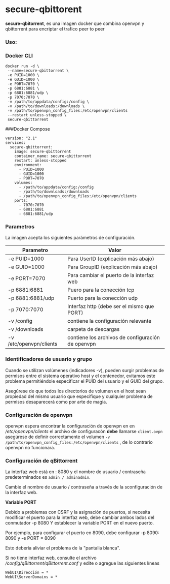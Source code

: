 ﻿# secure-qbittorent
**secure-qbitorrent**, es una imagen docker que combina openvpn y qbittorrent para encriptar el trafico peer to peer

### Uso:
### Docker CLI

 ```
docker run -d \
  --name=secure-qbittorrent \
  -e PUID=1000 \
  -e GUID=1000 \
  -e PORT=7070 \
  -p 6881:6881 \
  -p 6881:6881/udp \
  -p 7070:7070 \
  -v /path/to/appdata/config:/config \
  -v /path/to/downloads:/downloads \
  -v /path/to/openvpn_config_files:/etc/openvpn/clients
  --restart unless-stopped \
  secure-qbittorrent
```

###Docker Compose

```
version: "2.1"
services:
  secure-qbittorrent:
    image: secure-qbittorrent
    container_name: secure-qbittorrent
    restart: unless-stopped
    environment:
      - PUID=1000
      - GUID=1000
      - PORT=7070
    volumes:
      - /path/to/appdata/config:/config
      - /path/to/downloads:/downloads
      - /path/to/openvpn_config_files:/etc/openvpn/clients
	ports:
      - 7070:7070
      - 6881:6881
      - 6881:6881/udp
```

### Parametros
La imagen acepta los siguientes parámetros de configuración.

Parametro | Valor
-------- | -----
 -e PUID=1000| Para UserID (explicación más abajo)
-e GUID=1000 | Para GroupID (explicación más abajo)
-e PORT=7070 | Para cambiar el puerto de la interfaz web
-p 6881:6881 |Puero para la conección tcp
-p 6881:6881/udp | Puerto para la conección udp
-p 7070:7070 | Interfaz http (debe ser el mismo que PORT)
-v /config| contiene la configuración relevante
-v /downloads | carpeta de descargas
-v /etc/openvpn/clients| contiene los archivos de configuración de openvpn 

### Identificadores de usuario y grupo

Cuando se utilizan volúmenes (indicadores -v), pueden surgir problemas de permisos entre el sistema operativo host y el contenedor, evitamos este problema permitiéndole especificar el PUID del usuario y el GUID del grupo.

Asegúrese de que todos los directorios de volumen en el host sean propiedad del mismo usuario que especifique y cualquier problema de permisos desaparecerá como por arte de magia.


### Configuración de openvpn

openvpn espera encontrar  la configuración de openvpn en en */etc/openvpn/clients* el archivo  de configuracón **debe** llamarse `client.ovpn`  asegúrese de definir correctamente el volumen   `-v /path/to/openvpn_config_files:/etc/openvpn/clients` , de lo contrario openvpn no funcionara. 

### Configuración de qBittorrent
La interfaz web está en <su-ip>: 8080 y el nombre de usuario / contraseña predeterminados es `admin / adminadmin`.

Cambie el nombre de usuario / contraseña a través de la sconfiguración de la interfaz web.

**Variable PORT**

Debido a problemas con CSRF y la asignación de puertos, si necesita modificar el puerto para la interfaz web, debe cambiar ambos lados del conmutador -p 8080 Y establecer la variable PORT en el nuevo puerto.

Por ejemplo, para configurar el puerto en 8090, debe configurar -p 8090: 8090 y -e PORT = 8090

Esto debería aliviar el problema de la "pantalla blanca".

Si no tiene interfaz web, consulte el archivo */config/qBittorrent/qBittorrent.conf* y edite o agregue las siguientes líneas
````
WebUI\Dirección = *
WebUI\ServerDomains = *
````

